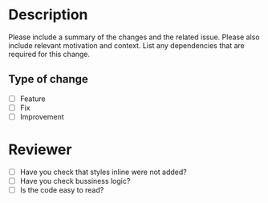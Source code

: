 # Description

Please include a summary of the changes and the related issue. Please also include relevant motivation and context. List any dependencies that are required for this change.

## Type of change

- [ ] Feature
- [ ] Fix
- [ ] Improvement

# Reviewer

- [ ] Have you check that styles inline were not added?
- [ ] Have you check bussiness logic?
- [ ] Is the code easy to read?
